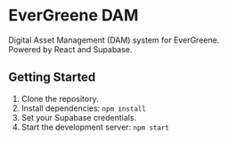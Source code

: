 # EverGreene DAM

Digital Asset Management (DAM) system for EverGreene.  
Powered by React and Supabase.

## Getting Started

1. Clone the repository.
2. Install dependencies: `npm install`
3. Set your Supabase credentials.
4. Start the development server: `npm start`
